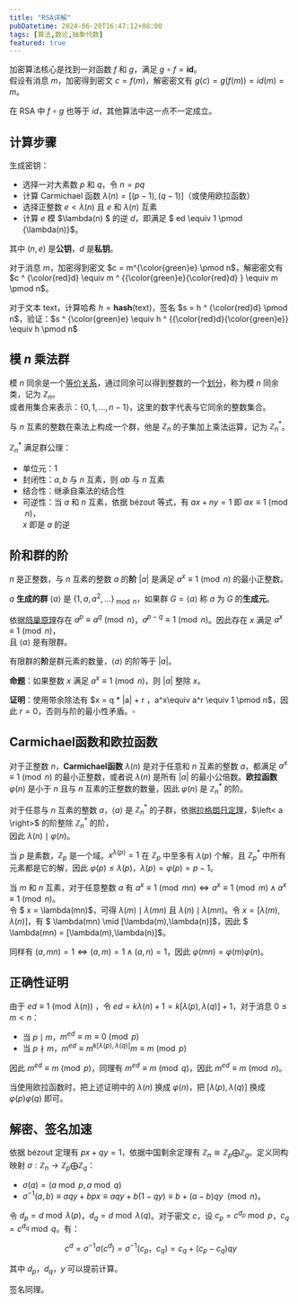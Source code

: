 ```yaml
---
title: "RSA详解"
pubDatetime: 2024-06-20T16:47:12+08:00
tags: [算法,数论,抽象代数]
featured: true
---
```


加密算法核心是找到一对函数 $f$ 和 $g$，满足 $g \circ f = \mathbf{id}$。\
假设有消息 $m$，加密得到密文 $c = f(m)$，解密密文有 $g(c) = g(f(m)) = id(m) = m$。

在 RSA 中 $f \circ g$ 也等于 $id$，其他算法中这一点不一定成立。

## 计算步骤

生成密钥：
* 选择一对大素数 $p$ 和 $q$，令 $n = pq$
* 计算 Carmichael 函数 $\lambda(n) = [(p-1),(q - 1)]$（或使用欧拉函数）
* 选择正整数 $e < \lambda(n)$ 且 $e$ 和 $\lambda(n)$ 互素
* 计算 $e$ 模 $\lambda(n) $ 的逆 $d$，即满足 $ ed \equiv 1 \pmod {\lambda(n)}$。

其中 $(n,e)$ 是**公钥**，$d$ 是**私钥**。

对于消息 $m$，加密得到密文 $c = m^{\color{green}e} \pmod n$，解密密文有 $c ^  {\color{red}d}  \equiv m ^ {{\color{green}e}{\color{red}d} } \equiv m \pmod n$。

对于文本 $\text{text}$，计算哈希 $h = \mathbf{hash}(\text{text})$，签名 $s = h ^ {\color{red}d}  \pmod n$，验证：$s ^ {\color{green}e} \equiv h ^ {{\color{red}d}{\color{green}e}} \equiv h \pmod n$

## 模 $n$ 乘法群

模 $n$ 同余是一个[等价关系](https://en.wikipedia.org/wiki/Equivalence_relation)，通过同余可以得到整数的一个[划分](https://en.wikipedia.org/wiki/Partition_of_a_set)，称为模 $n$ 同余类，记为 $\mathbb Z_n$。\
或者用集合来表示：$\{0,1,\dots,n-1\}$，这里的数字代表与它同余的整数集合。

与 $n$ 互素的整数在乘法上构成一个群，他是 $\mathbb Z_n$ 的子集加上乘法运算，记为 $\mathbb Z_n^*$。

$\mathbb Z_n^*$ 满足群公理：
* 单位元：1
* 封闭性：$a,b$ 与 $n$ 互素，则 $ab$ 与 $n$ 互素
* 结合性：继承自乘法的结合性
* 可逆性：当 $a$ 和 $n$ 互素，依据 bézout 等式，有 $ax + ny = 1$ 即 $ax \equiv 1 \pmod n$，\
$x$ 即是 $a$ 的逆

## 阶和群的阶

$n$ 是正整数，与 $n$ 互素的整数 $a$ 的**阶** $|a|$ 是满足 $a^x \equiv 1 \pmod n$ 的最小正整数。

$a$ **生成的群** $\left<a\right>$ 是 $\{1,a,a^2,\dots\}_{\bmod n}$，如果群 $G = \left<a\right>$ 称 $a$ 为 $G$ 的**生成元**。

依据[鸽巢原理](https://en.wikipedia.org/wiki/Pigeonhole_principle)存在 $a^p \equiv a^q \pmod n$，$a^{p - q} \equiv 1 \pmod n$。因此存在 $x$ 满足 $a^x \equiv 1 \pmod n$，\
且 $\left<a\right>$ 是有限群。

有限群的**阶**是群元素的数量，$\left<a\right>$ 的阶等于 $|a|$。

**命题**：如果整数 $x$ 满足 $a ^ x \equiv 1 \pmod n$，则 $|a|$ 整除 $x$。

**证明**：使用带余除法有 $x = q * |a| + r $，$a^x\equiv a^r \equiv 1 \pmod n$，因此 $r = 0$，否则与阶的最小性矛盾。$\square$

## Carmichael函数和欧拉函数

对于正整数 $n$，**Carmichael函数** $\lambda(n)$ 是对于任意和 $n$ 互素的整数 $a$，都满足 $a^x \equiv 1 \pmod n$ 的最小正整数，或者说 $\lambda(n)$ 是所有 $|a|$ 的最小公倍数。**欧拉函数** $\varphi(n)$ 是小于 $n$ 且与 $n$ 互素的正整数的数量，因此 $\varphi(n)$ 是 $\mathbb Z_n^*$ 的阶。

对于任意与 $n$ 互素的整数 $a$，$\left< a \right>$ 是 $\mathbb Z_n^*$ 的子群，依据[拉格朗日定理](https://en.wikipedia.org/wiki/Lagrange%27s_theorem_(group_theory))，$\left< a \right>$ 的阶整除 $\mathbb Z_n^*$ 的阶，\
因此 $\lambda(n) \mid \varphi(n)$。

当 $p$ 是素数，$\mathbb Z_p$ 是一个域。$x ^{\lambda(p)} = 1$ 在 $\mathbb Z_p$ 中至多有 $\lambda(p)$ 个解，且 $\mathbb Z_p^*$ 中所有元素都是它的解，因此 $\varphi(p) \le \lambda(p)$，$\lambda(p) = \varphi(p)= p - 1$。

当 $m$ 和 $n$ 互素，对于任意整数 $a$ 有 $a^x \equiv 1 \pmod {mn} \Leftrightarrow a ^ x \equiv 1 \pmod m \;\land \;a ^ x \equiv 1 \pmod n$。\
令 $ x = \lambda(mn)$，可得 $\lambda(m) \mid \lambda(mn)$ 且 $\lambda(n) \mid \lambda(mn)$。令 $x =  [\lambda(m),\lambda(n)]$，有 $ \lambda(mn) \mid [\lambda(m),\lambda(n)]$，因此 $ \lambda(mn) = [\lambda(m),\lambda(n)]$。

同样有 $(a,mn) = 1 \Leftrightarrow (a,m) = 1 \;\land \;(a,n) = 1$，因此 $\varphi(mn) = \varphi(m)\varphi(n)$。

## 正确性证明

由于 $ed \equiv 1 \pmod {\lambda(n)}$ ，令 $ed = k \lambda(n) + 1 = k[\lambda(p),\lambda(q)] + 1$，对于消息 $0 \le m < n$：
* 当 $p \mid m$，$m^{ed} \equiv m \equiv 0 \pmod p$
* 当 $p \nmid m$，$m^{ed} \equiv m ^ {k[\lambda(p),\lambda(q)]} m \equiv m \pmod p$

因此 $m^{ed} \equiv m \pmod p$，同理有 $m^{ed} \equiv m \pmod q$，因此 $m^{ed} \equiv m \pmod n$。

当使用欧拉函数时，把上述证明中的 $\lambda(n)$ 换成 $\varphi(n)$，把 $[\lambda(p),\lambda(q)]$ 换成 $\varphi(p)\varphi(q)$ 即可。

## 解密、签名加速

依据 bézout 定理有 $px + qy = 1$，依据中国剩余定理有 $\mathbb{Z}_n \cong \mathbb Z_p \bigoplus \mathbb{Z}_q$。定义同构映射 $\sigma: \mathbb{Z}_n \rightarrow \mathbb Z_p \bigoplus \mathbb{Z}_q$：
* $\sigma(a) = (a \bmod p,a \bmod q)$
* $\sigma^{-1}(a,b) \equiv aqy + bpx \equiv aqy + b(1 - qy) \equiv b + (a - b)qy \;\pmod n$。

令 $d_p = d \bmod \lambda(p)$，$d_q = d \bmod \lambda(q)$。对于密文 $c$，设 $c_p = c^{d_p} \bmod p$，$c_q = c ^ {d_q} \bmod q$。有：

$$
c^d = \sigma^{-1}\sigma(c^d) = \sigma^{-1}(c_p，c_q) = c_q + (c_p - c_q)qy
$$

其中 $d_p$，$d_q$，$y$ 可以提前计算。

签名同理。
